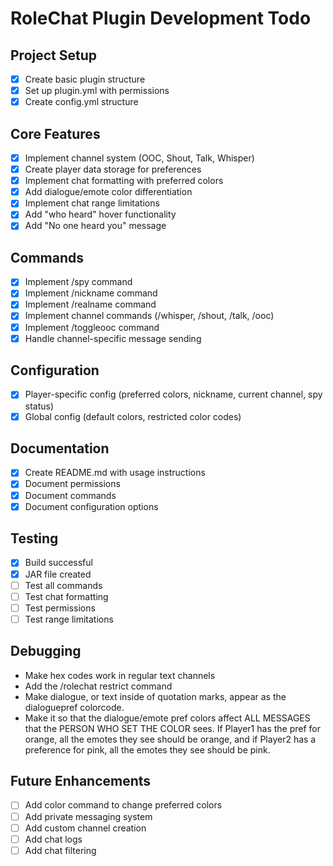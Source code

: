 # RoleChat Plugin Development Todo

## Project Setup
- [x] Create basic plugin structure
- [x] Set up plugin.yml with permissions
- [x] Create config.yml structure

## Core Features
- [x] Implement channel system (OOC, Shout, Talk, Whisper)
- [x] Create player data storage for preferences
- [x] Implement chat formatting with preferred colors
- [x] Add dialogue/emote color differentiation
- [x] Implement chat range limitations
- [x] Add "who heard" hover functionality
- [x] Add "No one heard you" message

## Commands
- [x] Implement /spy command
- [x] Implement /nickname command
- [x] Implement /realname command
- [x] Implement channel commands (/whisper, /shout, /talk, /ooc)
- [x] Implement /toggleooc command
- [x] Handle channel-specific message sending

## Configuration
- [x] Player-specific config (preferred colors, nickname, current channel, spy status)
- [x] Global config (default colors, restricted color codes)

## Documentation
- [x] Create README.md with usage instructions
- [x] Document permissions
- [x] Document commands
- [x] Document configuration options

## Testing
- [x] Build successful
- [x] JAR file created
- [ ] Test all commands
- [ ] Test chat formatting
- [ ] Test permissions
- [ ] Test range limitations

## Debugging
- Make hex codes work in regular text channels
- Add the /rolechat restrict command
- Make dialogue, or text inside of quotation marks, appear as the dialoguepref colorcode.
- Make it so that the dialogue/emote pref colors affect ALL MESSAGES that the PERSON WHO SET THE COLOR sees. If Player1 has the pref for orange, all the emotes they see should be orange, and if Player2 has a preference for pink, all the emotes they see should be pink.

## Future Enhancements
- [ ] Add color command to change preferred colors
- [ ] Add private messaging system
- [ ] Add custom channel creation
- [ ] Add chat logs
- [ ] Add chat filtering